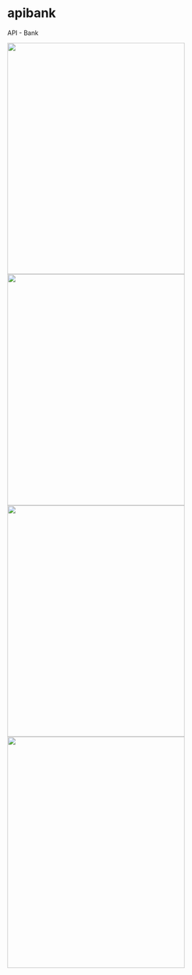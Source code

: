 # apibank
API - Bank


<img src="https://ibb.co/LRMhTGC" width="400" height="520">
<img src="https://ibb.co/KqB4tpk" width="400" height="520">
<img src="https://ibb.co/Pr5VNjc" width="400" height="520">
<img src="https://ibb.co/6WcXHT6" width="400" height="520">
